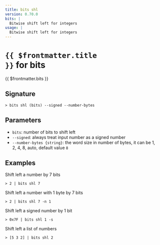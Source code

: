 ```yaml
---
title: bits shl
version: 0.70.0
bits: |
  Bitwise shift left for integers
usage: |
  Bitwise shift left for integers
---
```


# <code>{{ $frontmatter.title }}</code> for bits

<div class='command-title'>{{ $frontmatter.bits }}</div>

## Signature

```> bits shl (bits) --signed --number-bytes```

## Parameters

 -  `bits`: number of bits to shift left
 -  `--signed`: always treat input number as a signed number
 -  `--number-bytes {string}`: the word size in number of bytes, it can be 1, 2, 4, 8, auto, default value `8`

## Examples

Shift left a number by 7 bits
```shell
> 2 | bits shl 7
```

Shift left a number with 1 byte by 7 bits
```shell
> 2 | bits shl 7 -n 1
```

Shift left a signed number by 1 bit
```shell
> 0x7F | bits shl 1 -s
```

Shift left a list of numbers
```shell
> [5 3 2] | bits shl 2
```
